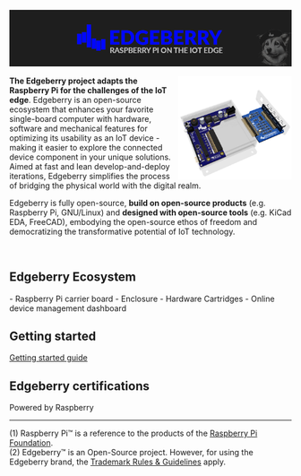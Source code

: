 ![Edgeberry Banner](https://github.com/Edgeberry/.github/blob/main/brand/Edgeberry_banner_main.png?raw=true)

<a href="https://www.tindie.com/stores/spuq/?ref=offsite_badges&utm_source=sellers_SpuQ&utm_medium=badges&utm_campaign=badge_large" target="_blank" >
<img src="https://github.com/Edgeberry/.github/blob/main/images/Edgeberry-Zero_Cartridge.png?raw=true" align="right" width="40%"/>
</a>

**The Edgeberry project adapts the Raspberry Pi for the challenges of the IoT edge**. 
Edgeberry is an open-source ecosystem that enhances your favorite single-board computer with hardware, software and mechanical 
features for optimizing its usability as an IoT device - making it easier to explore the connected device component in your 
unique solutions. Aimed at fast and lean develop-and-deploy iterations, Edgeberry simplifies the process of bridging the 
physical world with the digital realm.


Edgeberry is fully open-source, **build on open-source products** (e.g. Raspberry Pi, GNU/Linux) and **designed with open-source tools** (e.g. KiCad EDA, FreeCAD), embodying the open-source ethos of freedom and democratizing the transformative potential of IoT technology.

<br clear="right"/>

<h2>Edgeberry Ecosystem</h2>
- Raspberry Pi carrier board
- Enclosure
- Hardware Cartridges
- Online device management dashboard

<h2>Getting started</h2>
<p>
    <a href="https://github.com/Edgeberry/.github/blob/main/documentation/GettingStarted.md">Getting started guide</a>
</p>

<h2>Edgeberry certifications</h2>

Powered by Raspberry
<hr/>

(1) Raspberry Pi™ is a reference to the products of the [Raspberry Pi Foundation](https://www.raspberrypi.org/).<br/>
(2) Edgeberry™ is an Open-Source project. However, for using the Edgeberry brand, the [Trademark Rules & Guidelines](https://github.com/Edgeberry/.github/blob/main/brand/Edgeberry_Trademark_Rules_and_Guidelines.md) apply.